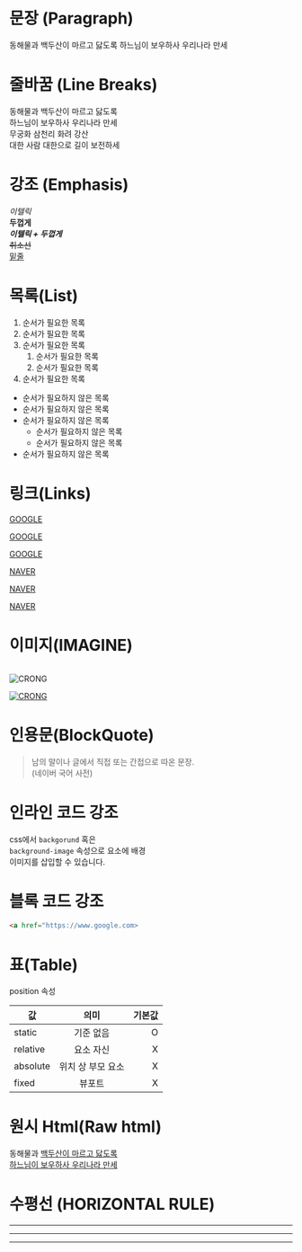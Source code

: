 # 문장 (Paragraph)

동해물과 백두산이 마르고 닳도록
하느님이 보우하사 우리나라 만세

# 줄바꿈 (Line Breaks)

동해물과 백두산이 마르고 닳도록  
하느님이 보우하사 우리나라 만세  
무궁화 삼천리 화려 강산<br />
대한 사람 대한으로 길이 보전하세

# 강조 (Emphasis)

_이텔릭_  
**두껍게**  
_**이텔릭 + 두껍게**_  
~~취소선~~  
<u>밑줄</u>

# 목록(List)

1. 순서가 필요한 목록  
1. 순서가 필요한 목록  
1. 순서가 필요한 목록  
   1. 순서가 필요한 목록
   1. 순서가 필요한 목록  
1. 순서가 필요한 목록  

- 순서가 필요하지 않은 목록
- 순서가 필요하지 않은 목록
- 순서가 필요하지 않은 목록
  - 순서가 필요하지 않은 목록
  - 순서가 필요하지 않은 목록
- 순서가 필요하지 않은 목록

# 링크(Links)

<a href="https://google.com">GOOGLE </a>  

[GOOGLE](https://google.com)

<a href="https://google.com">GOOGLE </a>

<a href="https://NAVER.COM" title="NAVER로 이동">NAVER</a>

[NAVER](https://NAVER.COM "naver로 이동!")

<a href="https://NAVER.COM"
 title="NAVER로 이동"
 target="_blank">NAVER</a>

 # 이미지(IMAGINE)

![]()

![CRONG](https://search.pstatic.net/common/?src=http%3A%2F%2Fblogfiles.naver.net%2F20151124_232%2Ferinshop_14483767953950QCmW_JPEG%2Fmugc.jpg&type=sc960_832)

[![CRONG](https://search.pstatic.net/common/?src=http%3A%2F%2Fblogfiles.naver.net%2F20151124_232%2Ferinshop_14483767953950QCmW_JPEG%2Fmugc.jpg&type=sc960_832)](https://search.pstatic.net/common/?src=http%3A%2F%2Fblogfiles.naver.net%2F20151124_232%2Ferinshop_14483767953950QCmW_JPEG%2Fmugc.jpg&type=sc960_832)

# 인용문(BlockQuote)

>남의 말이나 글에서 직접 또는 간접으로 따온 문장.  
>(네이버 국어 사전)

# 인라인 코드 강조

css에서 `backgorund` 혹은  
`background-image` 속성으로 요소에 배경  
이미지를 삽입할 수 있습니다.

# 블록 코드 강조

```html
<a href="https://www.google.com>
```

# 표(Table)

position 속성

값 | 의미 | 기본값
--|:--:|--:  
static | 기준 없음 | O
relative | 요소 자신 | X
absolute | 위치 상 부모 요소 | X
fixed | 뷰포트 | X


# 원시 Html(Raw html)

동해물과 <span style="text-decoration: underline;">백두산이 마르고 
닳도록<br />
하느님이 보우하사 우리나라 만세

# 수평선 (HORIZONTAL RULE)

---

***

___

